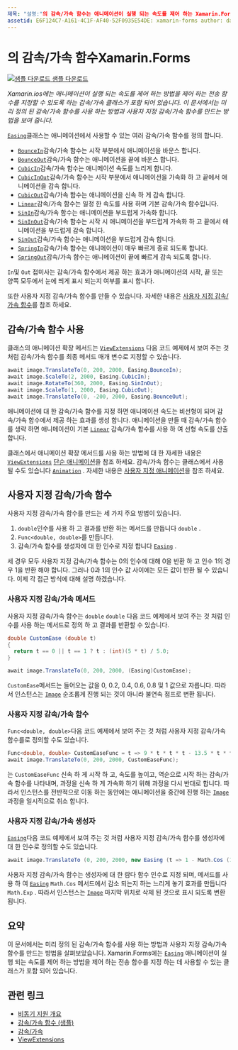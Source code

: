 ```yaml
---
제목: "설명:"의 감속/가속 함수는 애니메이션이 실행 되는 속도를 제어 하는 Xamarin.Forms Xamarin.Forms 방법을 제어 하는 전송 함수를 지정할 수 있도록 하는 감속/가속 클래스를 포함 합니다. 이 문서에서는 미리 정의 된 감속/가속 함수를 사용 하는 방법과 사용자 지정 감속/가속 함수를 만드는 방법에 대해 설명 합니다. "
assetid: E6F124C7-A161-4C1F-AF40-52F0935E54DE: xamarin-forms author: davidbritch: dabritch:: 07/14/2016-loc: [ Xamarin.Forms ,]입니다. Xamarin.Essentials
---
```


# <a name="easing-functions-in-xamarinforms"></a>의 감속/가속 함수Xamarin.Forms

[![샘플 다운로드](~/media/shared/download.png) 샘플 다운로드](https://docs.microsoft.com/samples/xamarin/xamarin-forms-samples/userinterface-animation-easing)

_Xamarin.ios에는 애니메이션이 실행 되는 속도를 제어 하는 방법을 제어 하는 전송 함수를 지정할 수 있도록 하는 감속/가속 클래스가 포함 되어 있습니다. 이 문서에서는 미리 정의 된 감속/가속 함수를 사용 하는 방법과 사용자 지정 감속/가속 함수를 만드는 방법을 보여 줍니다._

[`Easing`](xref:Xamarin.Forms.Easing)클래스는 애니메이션에서 사용할 수 있는 여러 감속/가속 함수를 정의 합니다.

- [`BounceIn`](xref:Xamarin.Forms.Easing.BounceIn)감속/가속 함수는 시작 부분에서 애니메이션을 바운스 합니다.
- [`BounceOut`](xref:Xamarin.Forms.Easing.BounceOut)감속/가속 함수는 애니메이션을 끝에 바운스 합니다.
- [`CubicIn`](xref:Xamarin.Forms.Easing.CubicIn)감속/가속 함수는 애니메이션 속도를 느리게 합니다.
- [`CubicInOut`](xref:Xamarin.Forms.Easing.CubicInOut)감속/가속 함수는 시작 부분에서 애니메이션을 가속화 하 고 끝에서 애니메이션을 감속 합니다.
- [`CubicOut`](xref:Xamarin.Forms.Easing.CubicOut)감속/가속 함수는 애니메이션을 신속 하 게 감속 합니다.
- [`Linear`](xref:Xamarin.Forms.Easing.Linear)감속/가속 함수는 일정 한 속도를 사용 하며 기본 감속/가속 함수입니다.
- [`SinIn`](xref:Xamarin.Forms.Easing.SinIn)감속/가속 함수는 애니메이션을 부드럽게 가속화 합니다.
- [`SinInOut`](xref:Xamarin.Forms.Easing.SinInOut)감속/가속 함수는 시작 시 애니메이션을 부드럽게 가속화 하 고 끝에서 애니메이션을 부드럽게 감속 합니다.
- [`SinOut`](xref:Xamarin.Forms.Easing.SinOut)감속/가속 함수는 애니메이션을 부드럽게 감속 합니다.
- [`SpringIn`](xref:Xamarin.Forms.Easing.SpringIn)감속/가속 함수는 애니메이션이 매우 빠르게 종료 되도록 합니다.
- [`SpringOut`](xref:Xamarin.Forms.Easing.SpringOut)감속/가속 함수는 애니메이션이 끝에 빠르게 감속 되도록 합니다.

`In`및 `Out` 접미사는 감속/가속 함수에서 제공 하는 효과가 애니메이션의 시작, 끝 또는 양쪽 모두에서 눈에 띄게 표시 되는지 여부를 표시 합니다.

또한 사용자 지정 감속/가속 함수를 만들 수 있습니다. 자세한 내용은 [사용자 지정 감속/가속 함수](#custom-easing-functions)를 참조 하세요.

## <a name="consuming-an-easing-function"></a>감속/가속 함수 사용

클래스의 애니메이션 확장 메서드는 [`ViewExtensions`](xref:Xamarin.Forms.ViewExtensions) 다음 코드 예제에서 보여 주는 것 처럼 감속/가속 함수를 최종 메서드 매개 변수로 지정할 수 있습니다.

```csharp
await image.TranslateTo(0, 200, 2000, Easing.BounceIn);
await image.ScaleTo(2, 2000, Easing.CubicIn);
await image.RotateTo(360, 2000, Easing.SinInOut);
await image.ScaleTo(1, 2000, Easing.CubicOut);
await image.TranslateTo(0, -200, 2000, Easing.BounceOut);
```

애니메이션에 대 한 감속/가속 함수를 지정 하면 애니메이션 속도는 비선형이 되며 감속/가속 함수에서 제공 하는 효과를 생성 합니다. 애니메이션을 만들 때 감속/가속 함수를 생략 하면 애니메이션이 기본 [`Linear`](xref:Xamarin.Forms.Easing.Linear) 감속/가속 함수를 사용 하 여 선형 속도를 산출 합니다.

클래스에서 애니메이션 확장 메서드를 사용 하는 방법에 대 한 자세한 내용은 [`ViewExtensions`](xref:Xamarin.Forms.ViewExtensions) [단순 애니메이션](~/xamarin-forms/user-interface/animation/simple.md)을 참조 하세요. 감속/가속 함수는 클래스에서 사용 될 수도 있습니다 [`Animation`](xref:Xamarin.Forms.Animation) . 자세한 내용은 [사용자 지정 애니메이션](~/xamarin-forms/user-interface/animation/custom.md)을 참조 하세요.

## <a name="custom-easing-functions"></a>사용자 지정 감속/가속 함수

사용자 지정 감속/가속 함수를 만드는 세 가지 주요 방법이 있습니다.

1. `double`인수를 사용 하 고 결과를 반환 하는 메서드를 만듭니다 `double` .
1. `Func<double, double>`를 만듭니다.
1. 감속/가속 함수를 생성자에 대 한 인수로 지정 합니다 [`Easing`](xref:Xamarin.Forms.Easing) .

세 경우 모두 사용자 지정 감속/가속 함수는 0의 인수에 대해 0을 반환 하 고 인수 1의 경우 1을 반환 해야 합니다. 그러나 0과 1의 인수 값 사이에는 모든 값이 반환 될 수 있습니다. 이제 각 접근 방식에 대해 설명 하겠습니다.

### <a name="custom-easing-method"></a>사용자 지정 감속/가속 메서드

사용자 지정 감속/가속 함수는 `double` `double` 다음 코드 예제에서 보여 주는 것 처럼 인수를 사용 하는 메서드로 정의 하 고 결과를 반환할 수 있습니다.

```csharp
double CustomEase (double t)
{
  return t == 0 || t == 1 ? t : (int)(5 * t) / 5.0;
}

await image.TranslateTo(0, 200, 2000, (Easing)CustomEase);
```

`CustomEase`메서드는 들어오는 값을 0, 0.2, 0.4, 0.6, 0.8 및 1 값으로 자릅니다. 따라서 인스턴스는 [`Image`](xref:Xamarin.Forms.Image) 순조롭게 진행 되는 것이 아니라 불연속 점프로 변환 됩니다.

### <a name="custom-easing-func"></a>사용자 지정 감속/가속 함수

`Func<double, double>`다음 코드 예제에서 보여 주는 것 처럼 사용자 지정 감속/가속 함수를로 정의할 수도 있습니다.

```csharp
Func<double, double> CustomEaseFunc = t => 9 * t * t * t - 13.5 * t * t + 5.5 * t;
await image.TranslateTo(0, 200, 2000, CustomEaseFunc);
```

는 `CustomEaseFunc` 신속 하 게 시작 하 고, 속도를 높이고, 역순으로 시작 하는 감속/가속 함수를 나타내며, 과정을 신속 하 게 가속화 하기 위해 과정을 다시 반대로 합니다. 따라서 인스턴스를 전반적으로 이동 하는 동안에는 애니메이션을 중간에 진행 하는 [`Image`](xref:Xamarin.Forms.Image) 과정을 일시적으로 취소 합니다.

### <a name="custom-easing-constructor"></a>사용자 지정 감속/가속 생성자

[`Easing`](xref:Xamarin.Forms.Easing)다음 코드 예제에서 보여 주는 것 처럼 사용자 지정 감속/가속 함수를 생성자에 대 한 인수로 정의할 수도 있습니다.

```csharp
await image.TranslateTo (0, 200, 2000, new Easing (t => 1 - Math.Cos (10 * Math.PI * t) * Math.Exp (-5 * t)));
```

사용자 지정 감속/가속 함수는 생성자에 대 한 람다 함수 인수로 지정 되며, 메서드를 사용 하 여 [`Easing`](xref:Xamarin.Forms.Easing) `Math.Cos` 메서드에서 감소 되는지 하는 느리게 놓기 효과를 만듭니다 `Math.Exp` . 따라서 인스턴스는 [`Image`](xref:Xamarin.Forms.Image) 마지막 위치로 삭제 된 것으로 표시 되도록 변환 됩니다.

## <a name="summary"></a>요약

이 문서에서는 미리 정의 된 감속/가속 함수를 사용 하는 방법과 사용자 지정 감속/가속 함수를 만드는 방법을 살펴보았습니다. Xamarin.Forms에는 [`Easing`](xref:Xamarin.Forms.Easing) 애니메이션이 실행 되는 속도를 제어 하는 방법을 제어 하는 전송 함수를 지정 하는 데 사용할 수 있는 클래스가 포함 되어 있습니다.

## <a name="related-links"></a>관련 링크

- [비동기 지원 개요](~/cross-platform/platform/async.md)
- [감속/가속 함수 (샘플)](https://docs.microsoft.com/samples/xamarin/xamarin-forms-samples/userinterface-animation-easing)
- [감속/가속](xref:Xamarin.Forms.Easing)
- [ViewExtensions](xref:Xamarin.Forms.ViewExtensions)
